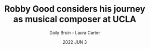 ---
date: 2022 JUN 3
title: Robby Good considers his journey as musical composer at UCLA
link: https://dailybruin.com/2022/06/03/robby-good-considers-his-journey-as-musical-composer-at-ucla
author: Daily Bruin - Laura Carter
---